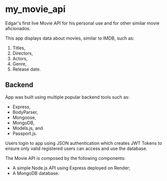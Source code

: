 # my_movie_api

Edgar's first live Movie API for his personal use and for other similar movie aficionados.

This app displays data about movies, similar to IMDB, such as: 
1) Titles, 
2) Directors, 
3) Actors, 
4) Genre, 
5) Release date. 

## Backend

App was built using multiple popular backend tools such as: 
* Express,
* BodyParser,
* Mongoose,
* MongoDB,
* Models.js, and
* Passport.js.   

Users login to app using JSON authentication which creates JWT Tokens to ensure only valid registered users can access and use the database. 

The Movie API is composed by the following components: 
* A simple Node.js API using Express deployed on Render;
* A MongoDB database.

